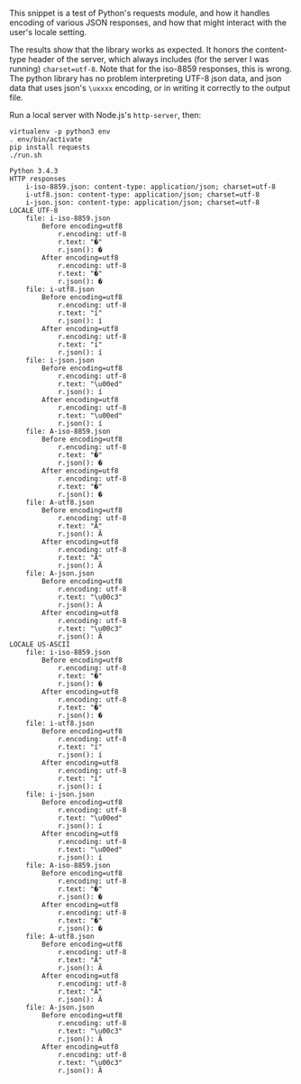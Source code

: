 This snippet is a test of Python's requests module, and how it handles encoding
of various JSON responses, and how that might interact with the user's
locale setting.

The results show that the library works as expected. It honors the content-type
header of the server, which always includes (for the server I was running)
`charset=utf-8`. Note that for the iso-8859 responses, this is wrong.
The python library has no
problem interpreting UTF-8 json data, and json data that uses json's `\uxxxx`
encoding, or in writing it correctly to the output file.

Run a local server with Node.js's `http-server`, then:

```
virtualenv -p python3 env
. env/bin/activate
pip install requests
./run.sh
```


```
Python 3.4.3
HTTP responses
    i-iso-8859.json: content-type: application/json; charset=utf-8
    i-utf8.json: content-type: application/json; charset=utf-8
    i-json.json: content-type: application/json; charset=utf-8
LOCALE UTF-8
    file: i-iso-8859.json
        Before encoding=utf8
            r.encoding: utf-8
            r.text: "�"
            r.json(): �
        After encoding=utf8
            r.encoding: utf-8
            r.text: "�"
            r.json(): �
    file: i-utf8.json
        Before encoding=utf8
            r.encoding: utf-8
            r.text: "í"
            r.json(): í
        After encoding=utf8
            r.encoding: utf-8
            r.text: "í"
            r.json(): í
    file: i-json.json
        Before encoding=utf8
            r.encoding: utf-8
            r.text: "\u00ed"
            r.json(): í
        After encoding=utf8
            r.encoding: utf-8
            r.text: "\u00ed"
            r.json(): í
    file: A-iso-8859.json
        Before encoding=utf8
            r.encoding: utf-8
            r.text: "�"
            r.json(): �
        After encoding=utf8
            r.encoding: utf-8
            r.text: "�"
            r.json(): �
    file: A-utf8.json
        Before encoding=utf8
            r.encoding: utf-8
            r.text: "Ã"
            r.json(): Ã
        After encoding=utf8
            r.encoding: utf-8
            r.text: "Ã"
            r.json(): Ã
    file: A-json.json
        Before encoding=utf8
            r.encoding: utf-8
            r.text: "\u00c3"
            r.json(): Ã
        After encoding=utf8
            r.encoding: utf-8
            r.text: "\u00c3"
            r.json(): Ã
LOCALE US-ASCII
    file: i-iso-8859.json
        Before encoding=utf8
            r.encoding: utf-8
            r.text: "�"
            r.json(): �
        After encoding=utf8
            r.encoding: utf-8
            r.text: "�"
            r.json(): �
    file: i-utf8.json
        Before encoding=utf8
            r.encoding: utf-8
            r.text: "í"
            r.json(): í
        After encoding=utf8
            r.encoding: utf-8
            r.text: "í"
            r.json(): í
    file: i-json.json
        Before encoding=utf8
            r.encoding: utf-8
            r.text: "\u00ed"
            r.json(): í
        After encoding=utf8
            r.encoding: utf-8
            r.text: "\u00ed"
            r.json(): í
    file: A-iso-8859.json
        Before encoding=utf8
            r.encoding: utf-8
            r.text: "�"
            r.json(): �
        After encoding=utf8
            r.encoding: utf-8
            r.text: "�"
            r.json(): �
    file: A-utf8.json
        Before encoding=utf8
            r.encoding: utf-8
            r.text: "Ã"
            r.json(): Ã
        After encoding=utf8
            r.encoding: utf-8
            r.text: "Ã"
            r.json(): Ã
    file: A-json.json
        Before encoding=utf8
            r.encoding: utf-8
            r.text: "\u00c3"
            r.json(): Ã
        After encoding=utf8
            r.encoding: utf-8
            r.text: "\u00c3"
            r.json(): Ã
```
